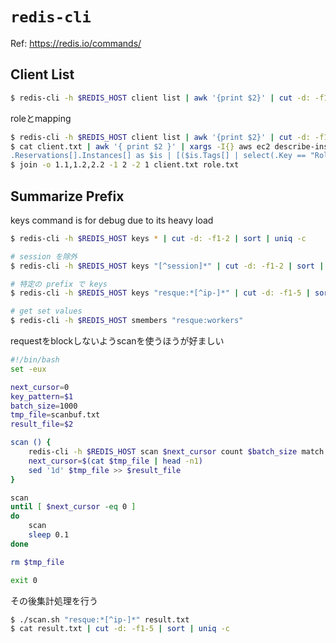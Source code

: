 # `redis-cli`
Ref: https://redis.io/commands/

## Client List
```bash
$ redis-cli -h $REDIS_HOST client list | awk '{print $2}' | cut -d: -f1 | cut -d= -f2 | sort | uniq -c
```

roleとmapping
```bash
$ redis-cli -h $REDIS_HOST client list | awk '{print $2}' | cut -d: -f1 | cut -d= -f2 | sort | uniq -c > client.txt
$ cat client.txt | awk '{ print $2 }' | xargs -I{} aws ec2 describe-instances --filter Name=network-interface.addresses.private-ip-address,Values={} | jq -rc '
.Reservations[].Instances[] as $is | [($is.Tags[] | select(.Key == "Role") | .Value), $is.PrivateIpAddress]' > role.txt
$ join -o 1.1,1.2,2.2 -1 2 -2 1 client.txt role.txt
```

## Summarize Prefix
keys command is for debug due to its heavy load
```bash
$ redis-cli -h $REDIS_HOST keys * | cut -d: -f1-2 | sort | uniq -c

# session を除外
$ redis-cli -h $REDIS_HOST keys "[^session]*" | cut -d: -f1-2 | sort | uniq -c

# 特定の prefix で keys
$ redis-cli -h $REDIS_HOST keys "resque:*[^ip-]*" | cut -d: -f1-5 | sort | uniq -c

# get set values
$ redis-cli -h $REDIS_HOST smembers "resque:workers"
```

requestをblockしないようscanを使うほうが好ましい
```bash
#!/bin/bash
set -eux

next_cursor=0
key_pattern=$1
batch_size=1000
tmp_file=scanbuf.txt
result_file=$2

scan () {
    redis-cli -h $REDIS_HOST scan $next_cursor count $batch_size match $key_pattern | awk '{print $1}' > $tmp_file
    next_cursor=$(cat $tmp_file | head -n1)
    sed '1d' $tmp_file >> $result_file
}

scan
until [ $next_cursor -eq 0 ]
do
    scan
    sleep 0.1
done

rm $tmp_file

exit 0
```

その後集計処理を行う
```bash
$ ./scan.sh "resque:*[^ip-]*" result.txt
$ cat result.txt | cut -d: -f1-5 | sort | uniq -c
```
